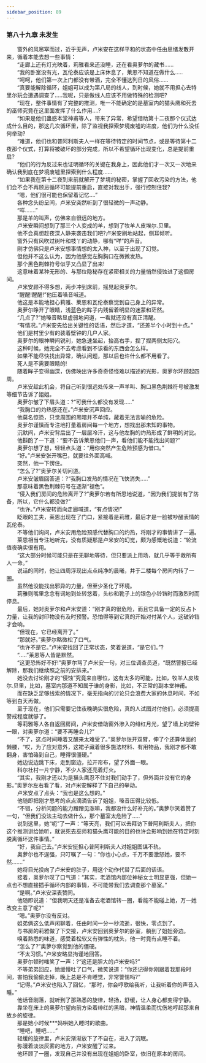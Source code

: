 ```yaml
---
sidebar_position: 89
---
```

### 第八十九章 未发生  


　　窗外的风窸窣而过，近乎无声，卢米安在这样平和的状态中任由思绪发散开来，循着本能去想一些事情：  
　　“走廊上还有灯光映着，莉雅看来还没睡，还在看奥萝尔的藏书......  
　　“我的卧室没有光，瓦伦泰应该是上床休息了，莱恩不知道在做什么…..  
　　“呵呵，他们第一次上门都没有带酒，完全不懂达列日的风俗......  
　　“真要能解除循环，姐姐可以成为第八局的线人，到时候，她就不用担心去特里尔玩会遭遇调查了.....我呢，只是做线人应该不用做特殊的检测吧?  
　　“现在，整件事情有了完整的推测，唯一不能确定的是墓室内的猫头鹰和死去的巫师究竟在这里面发挥了什么作用….?  
　　“如果是他们蛊惑本堂神甫等人，带来了异常，希望借助第十二夜那个仪式达成什么目的，那这几次循环里，除了监视我探索梦境废墟的进度，他们为什么没任何举动?  
　　“难道，他们也和普阿利斯夫人一样在等待特定的时间节点，或是等待第十二夜那个仪式，打算将被破坏的部分完成，所以不希望循环出现变化，总是提前重启?  
　　“他们的行为反过来也证明循环的关键在我身上，因此他们才一次又一次地来确认我到底在梦境废墟里探索到什么程度……  
　　“如果我在第十二夜到来前就解开了梦境的秘密，掌握了回收污染的方法，他们会不会不再顾忌循环可能提前重启，直接对我出手，强行控制住我?  
　　“嗯，他们很可能也保留着记忆....”  
　　各种念头纷呈间，卢米安突然听到了很轻微的一声动静。  
　　“咩.……”  
　　那是羊的叫声，仿佛来自很远的地方。  
　　卢米安瞬间想到了那三个人变成的羊，想到了牧羊人皮埃尔.贝里。  
　　他不会真想趁夜深人静来袭击我们吧?卢米安刷地站起，侧耳倾听。  
　　窗外只有风吹过树叶和枝丫的动静，哪有“咩”的声音。  
　　刚才仿佛只是卢米安想事情想的太入神，以至于出现了幻觉。  
　　但他并不这么认为，因为他感觉左胸胸口在微微发热。  
　　那个黑色荆棘符号似乎又凸显了出来!  
　　这意味着某种无形的、与那位隐秘存在紧密相关的力量悄然侵蚀进了这個房间。  
　　卢米安顾不得多想，两步冲到床前，摇晃起奥萝尔。  
　　“醒醒!醒醒!”他压着嗓音喊道。  
　　他这是本能地担心莉雅、莱恩和瓦伦泰察觉到自己身上的异常。  
　　奥萝尔睁开了眼睛，浅蓝色的眸子内残留着明显的迷蒙和茫然。  
　　“几点了?”她嗓音略显虚弱地问道，一看就还没有真正清醒。  
　　“有情况。”卢米安先给出关键性的话语，然后才道，“还差半个小时到十点。”  
　　他们是村里少有的装着壁钟的几户人家。  
　　奥萝尔的眼神瞬间锐利，她急速坐起，抬高右手，捏了捏两侧太阳穴。  
　　这种时候，她完全不去考虑看到不该看的东西会怎么样。  
　　如果不能尽快找出异常，确认问题，那以后也许什么都不用看了。  
　　死人是不需要眼睛的!  
　　随着眸子变得幽深，仿佛映出许多奇奇怪怪难以描述的光影，奥萝尔环顾起四周。  
　　卢米安趁此机会，将自己听到很远处传来一声羊叫、胸口黑色荆棘符号被激发等细节告诉了姐姐。  
　　奥萝尔皱了下眉头道：?“可我什么都没有发现.....”  
　　“我胸口的灼热感还在。”卢米安沉声回应。  
　　他莫名惊恐，只觉周围的黑暗并不单纯，藏着无法言喻的危险。  
　　奥萝尔谨慎而专注地打量着房间每一个地方，想找出那未知的事物。  
　　沉默间，卢米安背后出了一层层冷汗，这与他左胸的灼热形成了鲜明的对比。  
　　他斟酌了一下道：“要不告诉莱恩他们一声，看他们能不能找出问题?”  
　　奥萝尔想了想，轻轻点头道：“用你突然产生危险预感为借口。”  
　　“好。”卢米安张开嘴巴，就要往外面高喊。  
　　突然，他一下愣住。  
　　“怎么了?”奥萝尔关切问道。  
　　卢米安皱眉回答道：?“我胸口发热的情况在飞快消失.....”  
　　那意味着黑色荆棘符号在逐渐“褪色”。  
　　“侵入我们房间的危险离开了?”奥萝尔若有所思地说道，“因为我们提前有了防备，所以，它什么都没做?”  
　　“也许。”卢米安转而向走廊喊道，“有点情况!”  
　　眨眼的工夫，莱恩出现在了门口，紧接着是莉雅，最后才是一脸被吵醒表情的瓦伦泰。  
　　不等他们询问，卢米安用危险预感代替胸口的灼热，将刚才的事情讲了一遍。  
　　莱恩相当专注地听完，没有质疑那是卢米安的幻觉，颇为感慨地说道：“轮流值夜确实很有用。  
　　“这大部分时候可能只是在无聊地等待，但只要派上用场，就几乎等于救所有人一命。”  
　　说话的同时，他让四周浮现出点点纯净的晨曦，并于二楼每个房间内转了一圈。  
　　虽然他没能找出邪异的力量，但至少圣化了环境。  
　　莉雅则嘴里念念有词地到处转悠着，头纱和靴子上的银色小铃铛时而激烈时而停息。  
　　最后，她对奥萝尔和卢米安道：“刚才真的很危险，而且它具备一定的反占卜力量，让我的封印物没有及时预警。恐怕得等到它真的开始对付某个人，这破铃铛才会响。  
　　“但现在，它已经离开了。”  
　　“那就好。”奥萝尔略微松了口气。  
　　“也许不是它。”卢米安找回了正常状态，笑着说道，“是它们。”?  
　　“.....”莱恩等人皆是默然。  
　　“这更恐怖好不好!”奥萝尔骂了卢米安一句，对三位调查员道，“既然警报已经解除，那我们继续照之前的安排来。”  
　　她没去讨论刚才的“侵蚀”究竟来自哪位，这有太多的可能，比如，牧羊人皮埃尔.贝里，比如，墓室内那道不知属于谁的身影，比如，不正常的副本堂神甫。  
　　而在缺乏足够线索的情况下，毫无指向的讨论只会浪费大家的休息时间，不如等到白天再做。  
　　至于现在，他们只需要记住夜晚确实很危险，真的人试图对付他们，必须提高警戒程度就够了。  
　　等莉雅等人各自返回房间，卢米安借助窗外渗入的绯红月光，望了墙上的壁钟一眼，对奥萝尔道：“要不再睡会儿?”  
　　“不了，这点时间睡着又醒来太难受了。”奥萝尔张开双臂，伸了个还算体面的懒腰，“哎，为了应对意外，这裙子藏着很多施法材料、有用物品，我刚才都不敢翻身，害怕硌到自己，睡得很僵硬。”  
　　她边说边跳下床，走到窗边，拉开帘布，望了外面一眼。  
　　科尔杜村一片宁静，不少人家还亮着灯火。  
　　“其实，我刚才还以为是猫头鹰忍不住对我们动手了，但外面并没有它的身影。”奥萝尔左右看了看，对卢米安解释了下自己的举动。  
　　卢米安点了点头：“我也是这么想的。”  
　　他随即把刚才思考的点点滴滴告诉了姐姐，嗓音压得比较低。  
　　“不错，分析问题的能力蹭蹭见涨嘛，我都没什么好补充的。”奥萝尔笑着赞了一句，“但我们没法主动去做什么，那个墓室太危险了..…”  
　　说到这里，她“呃”了一声：“等天亮，我们可以去拜访下普阿利斯夫人，把你这个推测讲给她听，就说死去巫师和猫头鹰可能的目的也许会影响到她在特定时刻脱离循环这件事情。”  
　　“好，我自己去。”卢米安挺担心普阿利斯夫人对姐姐图谋不轨。  
　　奥萝尔也不逞强，只叮嘱了一句：“你也小心点，千万不要激怒她，要不然.……”  
　　她将目光投向了卢米安的肚子，用这个动作代替了后面的话语。  
　　接着，奥萝尔叹了口气道：“其实，老酒馆内那位神秘女士明显更强，但她一点也不想直接插手循环内部的事情，不可能带我们去调查那个墓室。”  
　　“是啊。”卢米安深表赞同。  
　　他随即说道：“但我明天还是准备去老酒馆转一圈，看能不能碰上她，万一她改变主意了呢?”  
　　“嗯。”奥萝尔没有反对。  
　　姐弟俩这么低声闲聊着，任由时间一分一秒流逝，很快，零点到了。  
　　与书房的莉雅做了下交接，卢米安回到奥萝尔的卧室，躺到了姐姐旁边。  
　　嗅着熟悉的味道，感受着松软又有弹性的枕头，他一时竟有点睡不着。  
　　“怎么了?”奥萝尔察觉到他的僵硬。  
　　“不太习惯。”卢米安略显拘谨地回答。  
　　奥萝尔顿时嗤笑了一声：?“这还是胆大的卢米安吗?”  
　　不等弟弟回应，她缓慢吐了口气，微笑说道：“你还记得你刚跟着我那段时间，害怕我偷偷走掉，晚上总是不肯睡觉，非常警惕吗?”  
　　“记得。”卢米安也陷入了回忆，“那时，你会哼歌给我听，让我听着你的声音入睡。”  
　　他话音刚落，就听到了那熟悉的旋律，轻扬，舒缓，让人身心都变得宁静。  
　　靠坐在床上的奥萝尔望向前方染着绯红的黑暗，神情温柔而忧伤地哼起那来自故乡的旋律。  
　　那是她小时候***妈哄她入睡时的歌曲。  
　　“睡吧，睡吧...…”  
　　轻缓的旋律里，卢米安渐渐放下了不自在，进入了沉眠。  
　　弥漫着淡淡灰雾的地方，卢米安醒了过来。  
　　他环顾了一圈，发现自己并没有出现在姐姐的卧室，依旧在原本的房间。  
